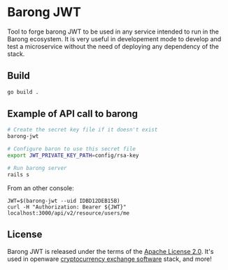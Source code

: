 # Barong JWT
Tool to forge barong JWT to be used in any service intended to run in the Barong ecosystem.
It is very useful in developement mode to develop and test a microservice without the need of deploying any dependency of the stack.

## Build
```bash
go build .
```

## Example of API call to barong

```bash
# Create the secret key file if it doesn't exist
barong-jwt 

# Configure baron to use this secret file
export JWT_PRIVATE_KEY_PATH=config/rsa-key

# Run barong server
rails s
```

From an other console:
```
JWT=$(barong-jwt --uid IDBD12DEB15B)
curl -H "Authorization: Bearer ${JWT}" localhost:3000/api/v2/resource/users/me
```

## License
Barong JWT is released under the terms of the [Apache License 2.0](LICENSE.md).
It's used in openware [cryptocurrency exchange software](https://www.openware.com) stack, and more!
